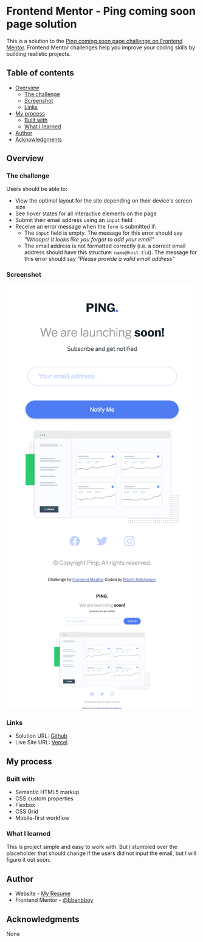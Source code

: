 # Frontend Mentor - Ping coming soon page solution

This is a solution to the [Ping coming soon page challenge on Frontend Mentor](https://www.frontendmentor.io/challenges/ping-single-column-coming-soon-page-5cadd051fec04111f7b848da). Frontend Mentor challenges help you improve your coding skills by building realistic projects.

## Table of contents

- [Overview](#overview)
  - [The challenge](#the-challenge)
  - [Screenshot](#screenshot)
  - [Links](#links)
- [My process](#my-process)
  - [Built with](#built-with)
  - [What I learned](#what-i-learned)
- [Author](#author)
- [Acknowledgments](#acknowledgments)

## Overview

### The challenge

Users should be able to:

- View the optimal layout for the site depending on their device's screen size
- See hover states for all interactive elements on the page
- Submit their email address using an `input` field
- Receive an error message when the `form` is submitted if:
  - The `input` field is empty. The message for this error should say _"Whoops! It looks like you forgot to add your email"_
  - The email address is not formatted correctly (i.e. a correct email address should have this structure: `name@host.tld`). The message for this error should say _"Please provide a valid email address"_

### Screenshot

![](./mobile-coming-soon.png)
![](./desktop-coming-soon.png)

### Links

- Solution URL: [Github](https://github.com/bbenbboy/4.ping-coming-soon-page-master.git)
- Live Site URL: [Vercel](https://4-ping-coming-soon-page-master.vercel.app/)

## My process

### Built with

- Semantic HTML5 markup
- CSS custom properties
- Flexbox
- CSS Grid
- Mobile-first workflow

### What I learned

This is project simple and easy to work with. But I stumbled over the placeholder that should change if the users did not input the email, but I will figure it out soon.

## Author

- Website - [My Resume](https://ratchapon-portfolio.notion.site/Hi-welcome-to-my-portfolio-f45d1ec329d54dac9cd9bf8c217a3f01)
- Frontend Mentor - [@bbenbboy](https://www.frontendmentor.io/profile/bbenbboy)

## Acknowledgments

None
